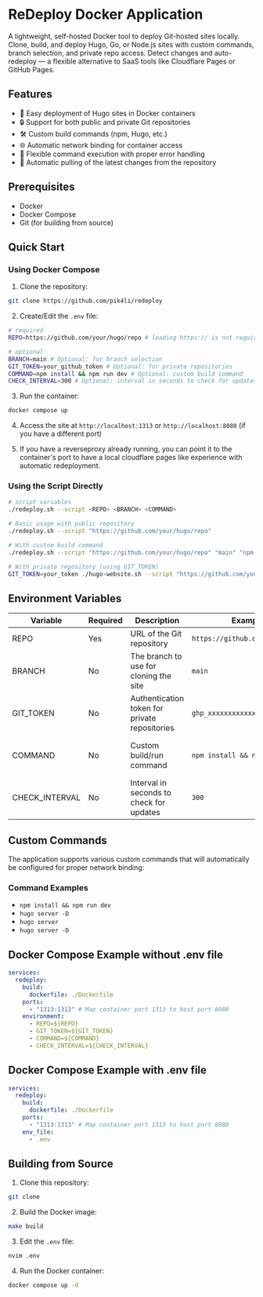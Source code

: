 # ReDeploy Docker Application

A lightweight, self-hosted Docker tool to deploy Git-hosted sites locally. Clone, build, and deploy Hugo, Go, or Node.js sites with custom commands, branch selection, and private repo access. Detect changes and auto-redeploy — a flexible alternative to SaaS tools like Cloudflare Pages or GitHub Pages.

## Features

- 🚀 Easy deployment of Hugo sites in Docker containers
- 🔒 Support for both public and private Git repositories
- 🛠 Custom build commands (npm, Hugo, etc.)
- 🌐 Automatic network binding for container access
- 🔄 Flexible command execution with proper error handling
- 🔄 Automatic pulling of the latest changes from the repository

## Prerequisites

- Docker
- Docker Compose
- Git (for building from source)

## Quick Start

### Using Docker Compose

1. Clone the repository:

```bash
git clone https://github.com/pik4li/redeploy
```

2. Create/Edit the `.env` file:

```bash
# required
REPO=https://github.com/your/hugo/repo # leading https:// is not required!

# optional
BRANCH=main # Optional: for branch selection
GIT_TOKEN=your_github_token # Optional: for private repositories
COMMAND=npm install && npm run dev # Optional: custom build command
CHECK_INTERVAL=300 # Optional: interval in seconds to check for updates
```

3. Run the container:

```bash
docker compose up
```

4. Access the site at `http://localhost:1313` or `http://localhost:8080` (if you have a different port)

5. If you have a reverseproxy already running, you can point it to the container's port to have a local cloudflare pages like experience with automatic redeployment.

### Using the Script Directly

```bash
# script variables
./redeploy.sh --script <REPO> <BRANCH> <COMMAND>

# Basic usage with public repository
./redeploy.sh --script "https://github.com/your/hugo/repo"

# With custom build command
./redeploy.sh --script "https://github.com/your/hugo/repo" "main" "npm install && npm run dev"

# With private repository (using GIT_TOKEN)
GIT_TOKEN=your_token ./hugo-website.sh --script "https://github.com/your/hugo/repo"
```

## Environment Variables

| Variable       | Required | Description                                   | Example                        | Default value                                    |
| -------------- | -------- | --------------------------------------------- | ------------------------------ | ------------------------------------------------ |
| REPO           | Yes      | URL of the Git repository                     | `https://github.com/user/repo` | -                                                |
| BRANCH         | No       | The branch to use for cloning the site        | `main`                         | main                                             |
| GIT_TOKEN      | No       | Authentication token for private repositories | `ghp_xxxxxxxxxxxx`             | -                                                |
| COMMAND        | No       | Custom build/run command                      | `npm install && npm run dev`   | hugo server -D --noHTTPCache --disableFastRender |
| CHECK_INTERVAL | No       | Interval in seconds to check for updates      | `300`                          | 300                                              |

## Custom Commands

The application supports various custom commands that will automatically be configured for proper network binding:

### Command Examples

- `npm install && npm run dev`
- `hugo server -D`
- `hugo server`
- `hugo server -D`

## Docker Compose Example without .env file

```yaml
services:
  redeploy:
    build:
      dockerfile: ./Dockerfile
    ports:
      - "1313:1313" # Map container port 1313 to host port 8080
    environment:
      - REPO=${REPO}
      - GIT_TOKEN=${GIT_TOKEN}
      - COMMAND=${COMMAND}
      - CHECK_INTERVAL=${CHECK_INTERVAL}
```

## Docker Compose Example with .env file

```yaml
services:
  redeploy:
    build:
      dockerfile: ./Dockerfile
    ports:
      - "1313:1313" # Map container port 1313 to host port 8080
    env_file:
      - .env
```

## Building from Source

1. Clone this repository:

```bash
git clone
```

2. Build the Docker image:

```bash
make build
```

3. Edit the `.env` file:

```bash
nvim .env
```

4. Run the Docker container:

```bash
docker compose up -d
```
